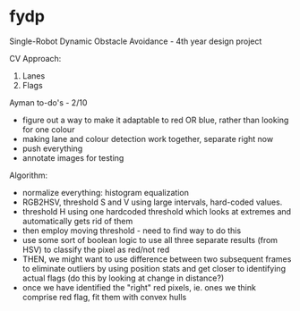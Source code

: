 fydp
====

Single-Robot Dynamic Obstacle Avoidance - 4th year design project

CV Approach:
1. Lanes
2. Flags


Ayman to-do's - 2/10

- figure out a way to make it adaptable to red OR blue, rather than looking for one colour
- making lane and colour detection work together, separate right now
- push everything
- annotate images for testing

Algorithm:
- normalize everything: histogram equalization
- RGB2HSV, threshold S and V using large intervals, hard-coded values.
- threshold H using one hardcoded threshold which looks at extremes and automatically gets rid of them
- then employ moving threshold - need to find way to do this
- use some sort of boolean logic to use all three separate results (from HSV) to classify the pixel as red/not red
- THEN, we might want to use difference between two subsequent frames to eliminate outliers by using position stats and get closer to identifying actual flags (do this by looking at change in distance?)
- once we have identified the "right" red pixels, ie. ones we think comprise red flag, fit them with convex hulls
